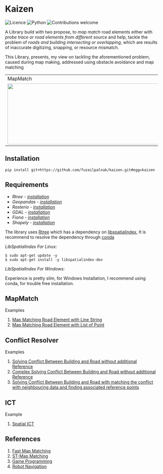 # Kaizen
![Licence](https://img.shields.io/github/license/fuzailpalnak/kaizen)
![Python](https://img.shields.io/badge/python-v3.6+-blue.svg)
![Contributions welcome](https://img.shields.io/badge/contributions-welcome-orange.svg)

A Library build with two propose, to *map match* road elements either with *probe trace or road elements from different
source* and help, tackle the problem of *roads and building intersecting or overlapping*, which are results of
inaccurate digitizing, snapping, or resource mismatch.

This Library, presents, my view on tackling the aforementioned problem, caused during map making, addressed 
using obstacle avoidance and map matching

<table>
  <tr>
    <td>MapMatch</td>
    <td>Conflict Resolver</td>
    <td>ICT</td>

  </tr>
  <tr>
    <td><img src="https://user-images.githubusercontent.com/24665570/94099696-2f6d9580-fe49-11ea-95f4-c5b53443f4a6.gif" width=500 height=200></td>
    <td><img src="https://user-images.githubusercontent.com/24665570/94338794-a86c1900-0012-11eb-9fad-434a1d6e6749.gif" width=500 height=200></td>
    <td><img src="https://user-images.githubusercontent.com/24665570/96708811-62a73400-13b7-11eb-970c-a4d8b96f9764.gif" width=500 height=200></td>

  </tr>
 </table>

## Installation
    
    pip install git+https://github.com/fuzailpalnak/kaizen.git#egg=kaizen
    
## Requirements

- *_Rtree - [installation](https://anaconda.org/conda-forge/rtree)_*  
- *_Geopandas - [installation](https://anaconda.org/conda-forge/geopandas)_*
- *_Rasterio - [installation](https://anaconda.org/conda-forge/rasterio)_*
- *_GDAL - [installation](https://anaconda.org/conda-forge/gdal)_*
- *_Fiona -  [installation](https://anaconda.org/conda-forge/fiona)_*
- *_Shapely -  [installation](https://anaconda.org/conda-forge/shapely)_*

 
The library uses [Rtree](https://rtree.readthedocs.io/en/latest/) which has a dependency on 
[libspatialindex](https://libspatialindex.org/), 
It is recommend to resolve the dependency through [conda](https://anaconda.org/conda-forge/libspatialindex)

*_LibSpatialIndex For Linux:_*

    $ sudo apt-get update -y
    $ sudo apt-get install -y libspatialindex-dev
        
*_LibSpatialIndex For Windows:_*

Experience is pretty slim, for Windows Installation, I recommend using conda, for trouble free installation. 

## MapMatch 

Examples

1. [Map Matching Road Element with Line String](https://github.com/fuzailpalnak/kaizen/blob/master/examples/MapMatchingWithLineString.ipynb)
2. [Map Matching Road Element with List of Point](https://github.com/fuzailpalnak/kaizen/blob/master/examples/MapMatchingWithPoint.ipynb)

## Conflict Resolver

Examples 

1. [Solving Conflict Between Building and Road without additional Reference](https://github.com/fuzailpalnak/kaizen/blob/master/examples/ConflictResolver.ipynb)
2. [Complex Solving Conflict Between Building and Road without additional Reference](https://github.com/fuzailpalnak/kaizen/blob/master/examples/ConflictResolverComplex.ipynb)
3. [Solving Conflict Between Building and Road with matching the conflict with neighbouring data and finding 
associated reference points](https://github.com/fuzailpalnak/kaizen/blob/master/examples/ConflictResolverWithMapMatching.ipynb)

## ICT

Example

1. [Spatial ICT](https://github.com/fuzailpalnak/kaizen/blob/master/examples/Spatial_ICT.ipynb)


## References

1. [Fast Map Matching](https://people.kth.se/~cyang/bib/fmm.pdf)
2. [ST-Map Matching](https://www.microsoft.com/en-us/research/wp-content/uploads/2016/02/Map-Matching20for20Low-Sampling-Rate20GPS20Trajectories-cameraReady.pdf)
3. [Game Programming](http://theory.stanford.edu/~amitp/GameProgramming/)
4. [Robot Navigation](https://github.com/AtsushiSakai/PythonRobotics)




